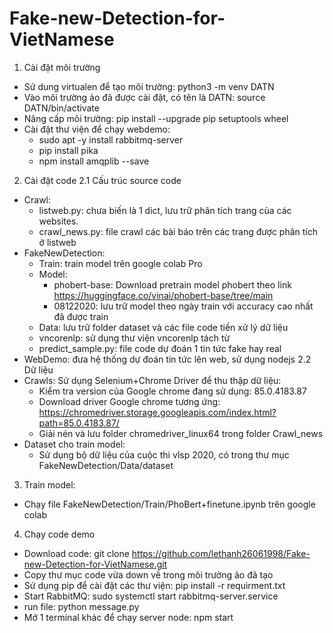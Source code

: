 # Fake-new-Detection-for-VietNamese
1. Cài đặt môi trường
- Sử dung virtualen để tạo môi trường:
	python3 -m venv DATN
- Vào môi trường ảo đã được cài đặt, có tên là DATN: 
	source DATN/bin/activate
- Nâng cấp môi trường: 
	pip install --upgrade pip setuptools wheel
- Cài đặt thư viện để chạy webdemo:
	+ sudo apt -y install rabbitmq-server
	+ pip install pika
	+ npm install amqplib  --save
2. Cài đặt code
2.1 Cấu trúc source code
- Crawl:
	+ listweb.py: chưa biến là 1 dict, lưu trữ phân tích trang của các websites.
	+ crawl_news.py: file crawl các bài báo trên các trang được phân tích ở listweb 
- FakeNewDetection:
	+ Train: train model trên google colab Pro
	+ Model: 
		- phobert-base: Download pretrain model phobert theo link https://huggingface.co/vinai/phobert-base/tree/main
		- 08122020: lưu trữ model theo ngày train với accuracy cao nhất đã được train
	+ Data: lưu trữ folder dataset và các file code tiền xử lý dữ liệu
	+ vncorenlp: sử dụng thư viện vncorenlp tách từ
	+ predict_sample.py: file code dự đoán 1 tin tức fake hay real
- WebDemo: đưa hệ thống dự đoán tin tức lên web, sử dụng nodejs
2.2 Dữ liệu
- Crawls: 
	Sử dụng Selenium+Chrome Driver để thu thập dữ liệu:
	+ Kiểm tra version của Google chrome đang sử dụng: 85.0.4183.87
	+ Download driver Google chrome tương ứng: 
		https://chromedriver.storage.googleapis.com/index.html?path=85.0.4183.87/ 
	+ Giải nén và lưu folder chromedriver_linux64 trong folder Crawl_news
- Dataset cho train model:
	+ Sử dụng bộ dữ liệu của cuộc thi vlsp 2020, có trong thư mục FakeNewDetection/Data/dataset
3. Train model:
- Chạy file FakeNewDetection/Train/PhoBert+finetune.ipynb trên google colab
4. Chạy code demo
- Download code: git clone https://github.com/lethanh26061998/Fake-new-Detection-for-VietNamese.git
- Copy thư mục code vừa down về trong môi trường ảo đã tạo
- Sử dụng pip để cài đặt các thư viện: pip install -r requirment.txt
- Start RabbitMQ: sudo systemctl start  rabbitmq-server.service
- run file: python message.py
- Mở 1 terminal khác để chạy server node: npm start
